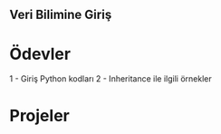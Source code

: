 ## Veri Bilimine Giriş
# Ödevler
1 - Giriş Python kodları
2 - Inheritance ile ilgili örnekler


# Projeler
